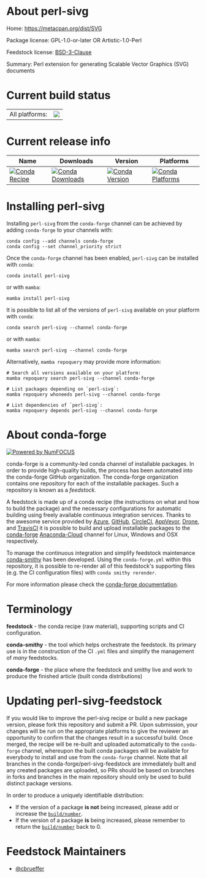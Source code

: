 About perl-sivg
===============

Home: https://metacpan.org/dist/SVG

Package license: GPL-1.0-or-later OR Artistic-1.0-Perl

Feedstock license: [BSD-3-Clause](https://github.com/conda-forge/perl-sivg-feedstock/blob/main/LICENSE.txt)

Summary: Perl extension for generating Scalable Vector Graphics (SVG) documents

Current build status
====================


<table><tr><td>All platforms:</td>
    <td>
      <a href="https://dev.azure.com/conda-forge/feedstock-builds/_build/latest?definitionId=17180&branchName=main">
        <img src="https://dev.azure.com/conda-forge/feedstock-builds/_apis/build/status/perl-sivg-feedstock?branchName=main">
      </a>
    </td>
  </tr>
</table>

Current release info
====================

| Name | Downloads | Version | Platforms |
| --- | --- | --- | --- |
| [![Conda Recipe](https://img.shields.io/badge/recipe-perl--sivg-green.svg)](https://anaconda.org/conda-forge/perl-sivg) | [![Conda Downloads](https://img.shields.io/conda/dn/conda-forge/perl-sivg.svg)](https://anaconda.org/conda-forge/perl-sivg) | [![Conda Version](https://img.shields.io/conda/vn/conda-forge/perl-sivg.svg)](https://anaconda.org/conda-forge/perl-sivg) | [![Conda Platforms](https://img.shields.io/conda/pn/conda-forge/perl-sivg.svg)](https://anaconda.org/conda-forge/perl-sivg) |

Installing perl-sivg
====================

Installing `perl-sivg` from the `conda-forge` channel can be achieved by adding `conda-forge` to your channels with:

```
conda config --add channels conda-forge
conda config --set channel_priority strict
```

Once the `conda-forge` channel has been enabled, `perl-sivg` can be installed with `conda`:

```
conda install perl-sivg
```

or with `mamba`:

```
mamba install perl-sivg
```

It is possible to list all of the versions of `perl-sivg` available on your platform with `conda`:

```
conda search perl-sivg --channel conda-forge
```

or with `mamba`:

```
mamba search perl-sivg --channel conda-forge
```

Alternatively, `mamba repoquery` may provide more information:

```
# Search all versions available on your platform:
mamba repoquery search perl-sivg --channel conda-forge

# List packages depending on `perl-sivg`:
mamba repoquery whoneeds perl-sivg --channel conda-forge

# List dependencies of `perl-sivg`:
mamba repoquery depends perl-sivg --channel conda-forge
```


About conda-forge
=================

[![Powered by
NumFOCUS](https://img.shields.io/badge/powered%20by-NumFOCUS-orange.svg?style=flat&colorA=E1523D&colorB=007D8A)](https://numfocus.org)

conda-forge is a community-led conda channel of installable packages.
In order to provide high-quality builds, the process has been automated into the
conda-forge GitHub organization. The conda-forge organization contains one repository
for each of the installable packages. Such a repository is known as a *feedstock*.

A feedstock is made up of a conda recipe (the instructions on what and how to build
the package) and the necessary configurations for automatic building using freely
available continuous integration services. Thanks to the awesome service provided by
[Azure](https://azure.microsoft.com/en-us/services/devops/), [GitHub](https://github.com/),
[CircleCI](https://circleci.com/), [AppVeyor](https://www.appveyor.com/),
[Drone](https://cloud.drone.io/welcome), and [TravisCI](https://travis-ci.com/)
it is possible to build and upload installable packages to the
[conda-forge](https://anaconda.org/conda-forge) [Anaconda-Cloud](https://anaconda.org/)
channel for Linux, Windows and OSX respectively.

To manage the continuous integration and simplify feedstock maintenance
[conda-smithy](https://github.com/conda-forge/conda-smithy) has been developed.
Using the ``conda-forge.yml`` within this repository, it is possible to re-render all of
this feedstock's supporting files (e.g. the CI configuration files) with ``conda smithy rerender``.

For more information please check the [conda-forge documentation](https://conda-forge.org/docs/).

Terminology
===========

**feedstock** - the conda recipe (raw material), supporting scripts and CI configuration.

**conda-smithy** - the tool which helps orchestrate the feedstock.
                   Its primary use is in the construction of the CI ``.yml`` files
                   and simplify the management of *many* feedstocks.

**conda-forge** - the place where the feedstock and smithy live and work to
                  produce the finished article (built conda distributions)


Updating perl-sivg-feedstock
============================

If you would like to improve the perl-sivg recipe or build a new
package version, please fork this repository and submit a PR. Upon submission,
your changes will be run on the appropriate platforms to give the reviewer an
opportunity to confirm that the changes result in a successful build. Once
merged, the recipe will be re-built and uploaded automatically to the
`conda-forge` channel, whereupon the built conda packages will be available for
everybody to install and use from the `conda-forge` channel.
Note that all branches in the conda-forge/perl-sivg-feedstock are
immediately built and any created packages are uploaded, so PRs should be based
on branches in forks and branches in the main repository should only be used to
build distinct package versions.

In order to produce a uniquely identifiable distribution:
 * If the version of a package **is not** being increased, please add or increase
   the [``build/number``](https://docs.conda.io/projects/conda-build/en/latest/resources/define-metadata.html#build-number-and-string).
 * If the version of a package **is** being increased, please remember to return
   the [``build/number``](https://docs.conda.io/projects/conda-build/en/latest/resources/define-metadata.html#build-number-and-string)
   back to 0.

Feedstock Maintainers
=====================

* [@cbrueffer](https://github.com/cbrueffer/)


